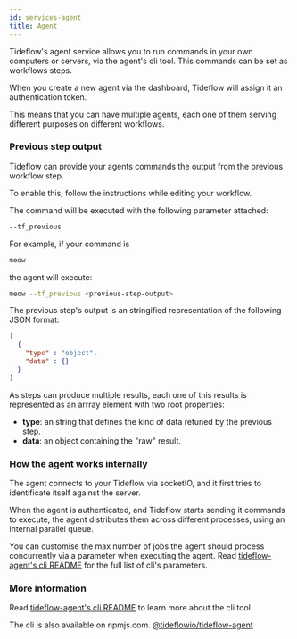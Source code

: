 ```yaml
---
id: services-agent
title: Agent
---
```


Tideflow's agent service allows you to run commands in your own computers or
servers, via the agent's cli tool. This commands can be set as workflows steps.

When you create a new agent via the dashboard, Tideflow will assign it an
authentication token.

This means that you can have multiple agents, each one of them serving different
purposes on different workflows.

### Previous step output

Tideflow can provide your agents commands the output from the previous workflow
step.

To enable this, follow the instructions while editing your workflow.

The command will be executed with the following parameter attached:

```bash
--tf_previous
```

For example, if your command is

```bash
meow
```

the agent will execute:

```bash
meow --tf_previous <previous-step-output>
```

The previous step's output is an stringified representation of the following JSON
format:

```json
[
  {
    "type" : "object",
    "data" : {}
  }
]
```

As steps can produce multiple results, each one of this results is represented
as an arrray element with two root properties:

- **type**: an string that defines the kind of data retuned by the previous step.
- **data**: an object containing the "raw" result.

### How the agent works internally

The agent connects to your Tideflow via socketIO, and it first tries to 
identificate itself against the server.

When the agent is authenticated, and Tideflow starts sending it commands
to execute, the agent distributes them across different processes, using
an internal parallel queue.

You can customise the max number of jobs the agent should process concurrently
via a parameter when executing the agent. Read [tideflow-agent's cli README](https://github.com/tideflow-io/tideflow-agent) for the full list of cli's parameters.

### More information

Read [tideflow-agent's cli README](https://raw.githubusercontent.com/tideflow-io/tideflow-agent/master/README.md)
to learn more about the cli tool.

The cli is also available on npmjs.com. [@tideflowio/tideflow-agent](https://www.npmjs.com/package/@tideflowio/tideflow-agent)
